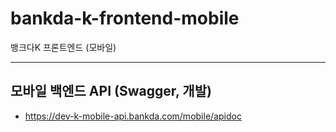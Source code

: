 # bankda-k-frontend-mobile

뱅크다K 프론트엔드 (모바일)

---

## 모바일 백엔드 API (Swagger, 개발)

* https://dev-k-mobile-api.bankda.com/mobile/apidoc
